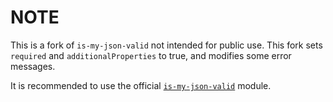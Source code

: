 # NOTE
This is a fork of `is-my-json-valid` not intended for public use. This fork
sets `required` and `additionalProperties` to true, and modifies some error
messages.

It is recommended to use the official [`is-my-json-valid`](https://github.com/mafintosh/is-my-json-valid) module.